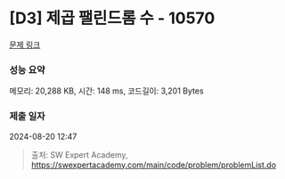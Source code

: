 # [D3] 제곱 팰린드롬 수 - 10570 

[문제 링크](https://swexpertacademy.com/main/code/problem/problemDetail.do?contestProbId=AXO72aaqPrcDFAXS) 

### 성능 요약

메모리: 20,288 KB, 시간: 148 ms, 코드길이: 3,201 Bytes

### 제출 일자

2024-08-20 12:47



> 출처: SW Expert Academy, https://swexpertacademy.com/main/code/problem/problemList.do